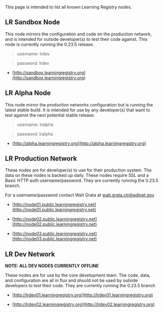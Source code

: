 This page is intended to list all known Learning Registry nodes.

## LR Sandbox Node

This node mirrors the configuration and code on the production network, and is intended for outside developer(s) to test their code against.  This node is currently running the 0.23.5 release.

> username: lrdev

> password: lrdev

* [http://sandbox.learningregistry.org](http://sandbox.learningregistry.org)

## LR Alpha Node

This node mirror the production networks configuration but is running the latest stable build.  It is intended for use by any developer(s) that want to test against the next potential stable release.

> username: lralpha

> password: lralpha

* [http://alpha.learningregistry.org](http://alpha.learningregistry.org)

## LR Production Network

These nodes are for developer(s) to use for their production system.  The data on these nodes is backed up daily.  These nodes require SSL and a Basic HTTP auth username/password. They are currently running the 0.23.5 branch.

For a username/password contact Walt Grata at walt.grata.ctr@adlnet.gov

* [http://node01.public.learningregistry.net](http://node01.public.learningregistry.net)

* [http://node02.public.learningregistry.net](http://node02.public.learningregistry.net)

* [http://node03.public.learningregistry.net](http://node03.public.learningregistry.net)

## LR Dev Network 

**NOTE: ALL DEV NODES CURRENTLY OFFLINE**

These nodes are for use by the core development team.  The code, data, and configuration are all in flux and should not be used by outside developers to test their code.  They are currently running the 0.23.5 branch

* [http://lrdev01.learningregistry.org](http://lrdev01.learningregistry.org) 

* [http://lrdev02.learningregistry.org](http://lrdev02.learningregistry.org)